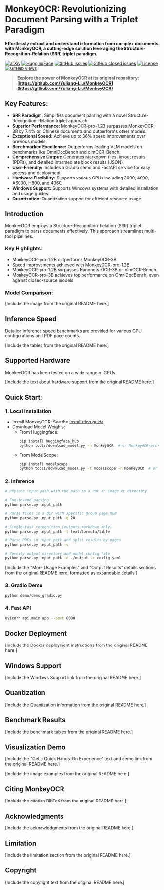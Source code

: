 # MonkeyOCR: Revolutionizing Document Parsing with a Triplet Paradigm

**Effortlessly extract and understand information from complex documents with MonkeyOCR, a cutting-edge solution leveraging the Structure-Recognition-Relation (SRR) triplet paradigm.**

[![arXiv](https://img.shields.io/badge/Arxiv-MonkeyOCR-b31b1b.svg?logo=arXiv)](https://arxiv.org/abs/2506.05218)
[![HuggingFace](https://img.shields.io/badge/HuggingFace%20Weights-black.svg?logo=HuggingFace)](https://huggingface.co/echo840/MonkeyOCR)
[![GitHub issues](https://img.shields.io/github/issues/Yuliang-Liu/MonkeyOCR?color=critical&label=Issues)](https://github.com/Yuliang-Liu/MonkeyOCR/issues?q=is%3Aopen+is%3Aissue)
[![GitHub closed issues](https://img.shields.io/github/issues-closed/Yuliang-Liu/MonkeyOCR?color=success&label=Issues)](https://github.com/Yuliang-Liu/MonkeyOCR/issues?q=is%3Aissue+is%3Aclosed)
[![License](https://img.shields.io/badge/License-Apache%202.0-yellow)](https://github.com/Yuliang-Liu/MonkeyOCR/blob/main/LICENSE.txt)
[![GitHub views](https://komarev.com/ghpvc/?username=Yuliang-Liu&repo=MonkeyOCR&color=brightgreen&label=Views)](https://github.com/Yuliang-Liu/MonkeyOCR)

> **Explore the power of MonkeyOCR at its original repository: [https://github.com/Yuliang-Liu/MonkeyOCR](https://github.com/Yuliang-Liu/MonkeyOCR)**

## Key Features:

*   **SRR Paradigm:** Simplifies document parsing with a novel Structure-Recognition-Relation triplet approach.
*   **Superior Performance:** MonkeyOCR-pro-1.2B surpasses MonkeyOCR-3B by 7.4% on Chinese documents and outperforms other models.
*   **Exceptional Speed:** Achieve up to 36% speed improvements over previous models.
*   **Benchmarked Excellence:** Outperforms leading VLM models on benchmarks like OmniDocBench and olmOCR-Bench.
*   **Comprehensive Output:** Generates Markdown files, layout results (PDFs), and detailed intermediate block results (JSON).
*   **User-Friendly:** Includes a Gradio demo and FastAPI service for easy access and deployment.
*   **Hardware Flexibility:** Supports various GPUs including 3090, 4090, A6000, H800, and 4060.
*   **Windows Support:** Supports Windows systems with detailed installation and usage guides.
*   **Quantization:** Quantization support for efficient resource usage.

## Introduction

MonkeyOCR employs a Structure-Recognition-Relation (SRR) triplet paradigm to parse documents effectively. This approach streamlines multi-tool pipelines.

### Key Highlights:

*   MonkeyOCR-pro-1.2B outperforms MonkeyOCR-3B.
*   Speed improvements achieved with MonkeyOCR-pro-1.2B.
*   MonkeyOCR-pro-1.2B surpasses Nanonets-OCR-3B on olmOCR-Bench.
*   MonkeyOCR-pro-3B achieves top performance on OmniDocBench, even against closed-source models.

### Model Comparison:

[Include the image from the original README here.]

## Inference Speed

Detailed inference speed benchmarks are provided for various GPU configurations and PDF page counts.

[Include the tables from the original README here.]

## Supported Hardware

MonkeyOCR has been tested on a wide range of GPUs.

[Include the text about hardware support from the original README here.]

## Quick Start:

### 1. Local Installation

*   Install MonkeyOCR: See the [installation guide](https://github.com/Yuliang-Liu/MonkeyOCR/blob/main/docs/install_cuda_pp.md#install-with-cuda-support)
*   Download Model Weights:
    *   From Huggingface:
        ```bash
        pip install huggingface_hub
        python tools/download_model.py -n MonkeyOCR  # or MonkeyOCR-pro-1.2B
        ```
    *   From ModelScope:
        ```bash
        pip install modelscope
        python tools/download_model.py -t modelscope -n MonkeyOCR  # or MonkeyOCR-pro-1.2B
        ```

### 2. Inference

```bash
# Replace input_path with the path to a PDF or image or directory

# End-to-end parsing
python parse.py input_path

# Parse files in a dir with specific group page num
python parse.py input_path -g 20

# Single-task recognition (outputs markdown only)
python parse.py input_path -t text/formula/table

# Parse PDFs in input_path and split results by pages
python parse.py input_path -s

# Specify output directory and model config file
python parse.py input_path -o ./output -c config.yaml
```

[Include the "More Usage Examples" and "Output Results" details sections from the original README here, formatted as expandable details.]

### 3. Gradio Demo

```bash
python demo/demo_gradio.py
```

### 4. Fast API

```bash
uvicorn api.main:app --port 8000
```

## Docker Deployment

[Include the Docker deployment instructions from the original README here.]

## Windows Support

[Include the Windows Support link from the original README here.]

## Quantization

[Include the Quantization information from the original README here.]

## Benchmark Results

[Include the benchmark tables from the original README here.]

## Visualization Demo

[Include the "Get a Quick Hands-On Experience" text and demo link from the original README here.]

[Include the image examples from the original README here.]

## Citing MonkeyOCR

[Include the citation BibTeX from the original README here.]

## Acknowledgments

[Include the acknowledgments from the original README here.]

## Limitation

[Include the limitation section from the original README here.]

## Copyright

[Include the copyright text from the original README here.]